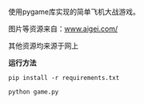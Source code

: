 使用pygame库实现的简单飞机大战游戏。

图片等资源来自：www.aigei.com/

其他资源均来源于网上

**运行方法**

```
pip install -r requirements.txt

python game.py
```

